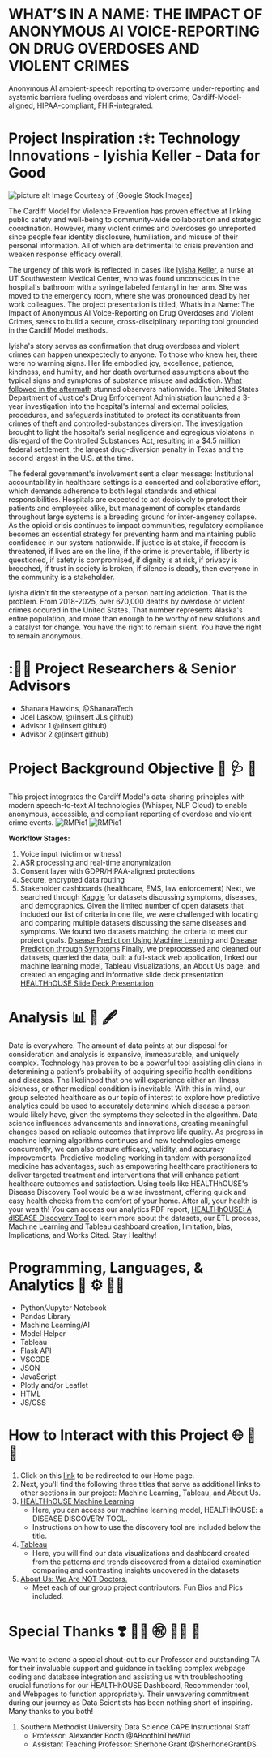 # WHAT’S IN A NAME: THE IMPACT OF ANONYMOUS AI VOICE-REPORTING ON DRUG OVERDOSES AND VIOLENT CRIMES
Anonymous AI ambient-speech reporting to overcome under-reporting and systemic barriers fueling overdoses and violent crime; Cardiff-Model-aligned, HIPAA-compliant, FHIR-integrated.

# Project Inspiration :⚕️: Technology Innovations - Iyishia Keller - Data for Good

![picture alt](./https://drive.google.com/file/d/1ju6jkI_wVemRWNRWxPLTY0CgUgvBn59D/view?usp=drive_link) 
Image Courtesy of [Google Stock Images]

The Cardiff Model for Violence Prevention has proven effective at linking public safety and well-being to community-wide collaboration and strategic coordination. However, many violent crimes and overdoses go unreported since people fear identity disclosure, humiliation, and misuse of their personal information. All of which are detrimental to crisis prevention and weaken response efficacy overall.
 
The urgency of this work is reflected in cases like [Iyisha Keller](https://archive.investigativereportingworkshop.org/news/trend-in-health-workers-falling-victim-to-opioids/), a nurse at UT Southwestern Medical Center, who was found unconscious in the hospital's bathroom with a syringe labeled fentanyl in her arm. She was moved to the emergency room, where she was pronounced dead by her work colleagues. The project presentation is titled, What’s in a Name: The Impact of Anonymous AI Voice-Reporting on Drug Overdoses and Violent Crimes, seeks to build a secure, cross-disciplinary reporting tool grounded in the Cardiff Model methods. 

Iyisha's story serves as confirmation that drug overdoses and violent crimes can happen unexpectedly to anyone. To those who knew her, there were no warning signs. Her life embodied joy, excellence, patience, kindness, and humilty, and her death overturned assumptions about the typical signs and symptoms of substance misuse and addiction. [What followed in the aftermath](https://www.dea.gov/press-releases/2021/11/30/ut-southwestern-pay-45-million-resolve-alleged-controlled-substance-act) stunned observers nationwide. The United States Department of Justice's Drug Enforcement Administration launched a 3-year investigation into the hospital's internal and external policies, procedures, and safeguards instituted to protect its constituants from crimes of theft and controlled-substances diversion. The investigation brought to light the hospital’s serial negligence and egregious violatons in disregard of the Controlled Substances Act, resulting in a $4.5 million federal settlement, the largest drug-diversion penalty in Texas and the second largest in the U.S. at the time. 

The federal government's involvement sent a clear message: Institutional accountability in healthcare settings is a concerted and collaborative effort, which demands adherence to both legal standards and ethical responsibilities. Hospitals are expected to act decisively to protect their patients and employees alike, but management of complex standards throughout large systems is a breeding ground for inter-angency collapse. As the opioid crisis continues to impact communities, regulatory compliance becomes an essential strategy for preventing harm and maintaining public confidence in our system nationwide. If justice is at stake, if freedom is threatened, if lives are on the line, if the crime is preventable, if liberty is questioned, if safety is compromised, if dignity is at risk, if privacy is breeched, if trust in society is broken, if silence is deadly, then everyone in the community is a stakeholder.

Iyisha didn’t fit the stereotype of a person battling addiction. That is the problem. From 2018-2025, over 670,000 deaths by overdose or violent crimes occured in the United States. That number represents Alaska's entire population, and more than enough to be worthy of new solutions and a catalyst for change. You have the right to remain silent. You have the right to remain anonymous.  

# :🧑‍💻 Project Researchers & Senior Advisors
  - Shanara Hawkins, @ShanaraTech
  - Joel Laskow, @(insert JLs github)
  - Advisor 1 @(insert github)
  - Advisor 2 @(insert github)

# Project Background Objective :lab_coat: :stethoscope: :pill: 
This project integrates the Cardiff Model's data-sharing principles with modern speech-to-text AI technologies (Whisper, NLP Cloud) to enable anonymous, accessible, and compliant reporting of overdose and violent crime events.
![RMPic1](https://github.com/user-attachments/assets/75d75acb-2187-4dcf-aaf7-2dbfc0050c7f)
![RMPic1](https://github.com/user-attachments/assets/f4e10744-b9c2-4a95-8a9d-db6fc5b131f3)

**Workflow Stages:**
1. Voice input (victim or witness)
2. ASR processing and real-time anonymization
3. Consent layer with GDPR/HIPAA-aligned protections
4. Secure, encrypted data routing
5. Stakeholder dashboards (healthcare, EMS, law enforcement)
 Next, we searched through [Kaggle](https://www.kaggle.com/) for datasets discussing symptoms, diseases, and demographics. Given the limited number of open datasets that included our list of criteria in one file, we were challenged with locating and comparing multiple datasets discussing the same diseases and symptoms. We found two datasets matching the criteria to meet our project goals. [Disease Prediction Using Machine Learning](https://www.kaggle.com/datasets/kaushil268/disease-prediction-using-machine-learning?resource=download) and [Disease Prediction through Symptoms](https://www.kaggle.com/datasets/usamag123/disease-prediction-through-symptoms/code) Finally, we preprocessed and cleaned our datasets, queried the data, built a full-stack web application, linked our machine learning model, Tableau Visualizations, an About Us page, and created an engaging and informative slide deck presentation [HEALTHhOUSE Slide Deck Presentation](https://www.canva.com/design/DAGAo4miO1A/pu0g0g1_Bt2ud6xsoSsdug/view?utm_content=DAGAo4miO1A&utm_campaign=designshare&utm_medium=link&utm_source=editor)

# Analysis :bar_chart: :green_apple: :fountain_pen:
Data is everywhere. The amount of data points at our disposal for consideration and analysis is expansive, immeasurable, and uniquely complex. Technology has proven to be a powerful tool assisting clinicians in determining a patient’s probability of acquiring specific health conditions and diseases. The likelihood that one will experience either an illness, sickness, or other medical condition is inevitable. With this in mind, our group selected healthcare as our topic of interest to explore how predictive analytics could be used to accurately determine which disease a person would likely have, given the symptoms they selected in the algorithm. Data science influences advancements and innovations, creating meaningful changes based on reliable outcomes that improve life quality. As progress in machine learning algorithms continues and new technologies emerge concurrently, we can also ensure efficacy, validity, and accuracy improvements. Predictive modeling working in tandem with personalized medicine has advantages, such as empowering healthcare practitioners to deliver targeted treatment and interventions that will enhance patient healthcare outcomes and satisfaction. Using tools like HEALTHhOUSE's Disease Discovery Tool would be a wise investment, offering quick and easy health checks from the comfort of your home. After all, your health is your wealth! 
You can access our analytics PDF report, [HEALTHhOUSE: A dISEASE Discovery Tool](https://acrobat.adobe.com/id/urn:aaid:sc:va6c2:faf1f82b-761d-4685-9796-d9920dfbfd7d) to learn more about the datasets, our ETL process, Machine Learning and Tableau dashboard creation, limitation, bias, Implications, and Works Cited. Stay Healthy!

# Programming, Languages, & Analytics :signal_strength: :gear: :man_technologist:
  - Python/Jupyter Notebook
  - Pandas Library
  - Machine Learning/AI
  - Model Helper
  - Tableau
  - Flask API
  - VSCODE
  - JSON
  - JavaScript
  - Plotly and/or Leaflet
  - HTML
  - JS/CSS

# How to Interact with this Project :globe_with_meridians: :open_file_folder: :link:
1. Click on this [link](https://junger1212.pythonanywhere.com/) to be redirected to our Home page.
2. Next, you'll find the following three titles that serve as additional links to other sections in our project: Machine Learning, Tableau, and About Us. 
3. [HEALTHhOUSE Machine Learning](https://junger1212.pythonanywhere.com/ml_form)
     - Here, you can access our machine learning model, HEALTHhOUSE: a DISEASE DISCOVERY TOOL.
     - Instructions on how to use the discovery tool are included below the title.
4. [Tableau](https://junger1212.pythonanywhere.com/tableau)
    - Here, you will find our data visualizations and dashboard created from the patterns and trends discovered from a detailed examination comparing and contrasting insights uncovered in the datasets
5. [About Us: We Are NOT Doctors.](https://junger1212.pythonanywhere.com/about_us)
    - Meet each of our group project contributors. Fun Bios and Pics included.  
   
# Special Thanks :heavy_heart_exclamation: :woman_student: :congratulations: :man_student: :tada:
We want to extend a special shout-out to our Professor and outstanding TA for their invaluable support and guidance in tackling complex webpage coding and database integration and assisting us with troubleshooting crucial functions for our HEALTHhOUSE Dashboard, Recommender tool, and Webpages to function appropriately. Their unwavering commitment during our journey as Data Scientists has been nothing short of inspiring. Many thanks to you both!
  1. Southern Methodist University Data Science CAPE Instructional Staff
     - Professor: Alexander Booth @ABoothInTheWild
     - Assistant Teaching Professor: Sherhone Grant @SherhoneGrantDS

